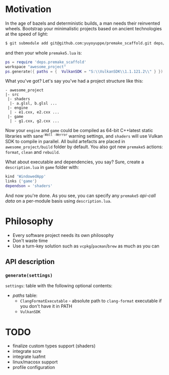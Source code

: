# Motivation

In the age of bazels and deterministic builds, a man needs their reinvented wheels. Bootstrap your minimalistic projects based on ancient technologies at the speed of light:

```bash
$ git submodule add git@github.com:yuyoyuppe/premake_scaffold.git deps/premake_scaffold
```

and then your whole `premake5.lua` is:

```lua
ps = require 'deps.premake_scaffold'
workspace "awesome_project"
ps.generate({ paths = {  VulkanSDK = "S:\\VulkanSDK\\1.1.121.2\\" } })
```

What you've got? Let's say you've had a project structure like this:

```
- awesome_project
|- src
 |- shaders
  |- a.glsl, b.glsl ...
 |- engine
  | - e1.cxx, e2.cxx ...
 |- game
  | - g1.cxx, g2.cxx ...
```

Now your `engine` and `game` could be compiled as 64-bit C++latest static libraries with sane<sup>`-Wall -Werror`</sup> warning settings, and `shaders` will use Vulkan SDK to compile in parallel. All build artefacts are placed in `awesome_project/build` folder by default. You also got new `premake5` actions: `format`, `clean` and `rebuild`.

What about executable and dependencies, you say? Sure, create a `description.lua` in `game` folder with:

```lua
kind 'WindowedApp'
links {'game'}
dependson = 'shaders'
```

And now you're done. As you see, you can specify any `premake5` _api-call data_ on a per-module basis using `description.lua`.

# Philosophy

- Every software project needs its own philosophy
- Don't waste time
- Use a turn-key solution such as `vcpkg`/`pacman`/`brew` as much as you can

## API description

### `generate(settings)`

`settings`: table with the following optional contents:

- _paths_ table:
  - `ClangFormatExecutable` - absolute path to `clang-format` executable if you don't have it in PATH
  - `VulkanSDK`

# TODO

- finalize custom types support (shaders)
- integrate scre
- integrate luafmt
- linux/macosx support
- profile configuration
